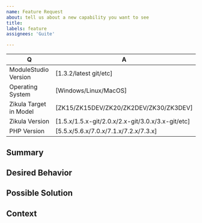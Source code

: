 ```yaml
---
name: Feature Request
about: tell us about a new capability you want to see
title: 
labels: feature
assignees: 'Guite'

---
```


[TIP]:  # ( Provide a general summary of the feature in the title above ^^ )

| Q                      | A
| --------------------   | ---
| ModuleStudio Version   | [1.3.2/latest git/etc]
| Operating System       | [Windows/Linux/MacOS]
| Zikula Target in Model | [ZK15/ZK15DEV/ZK20/ZK2DEV/ZK30/ZK3DEV]
| Zikula Version         | [1.5.x/1.5.x-git/2.0.x/2.x-git/3.0.x/3.x-git/etc]
| PHP Version            | [5.5.x/5.6.x/7.0.x/7.1.x/7.2.x/7.3.x]

## Summary

[NOTE]: # ( Provide a brief overview of what the new feature is all about )


## Desired Behavior

[NOTE]: # ( Tell us how the new feature should work, be specific )


## Possible Solution

[NOTE]: # ( Not required, but suggest ideas on how to implement the addition or change )


## Context

[NOTE]: # ( Why does this feature matter to you? What unique circumstances do you have? )
[TIP]: # ( If this involves a rather complex scenario maybe attach your `.mostapp` model file )

